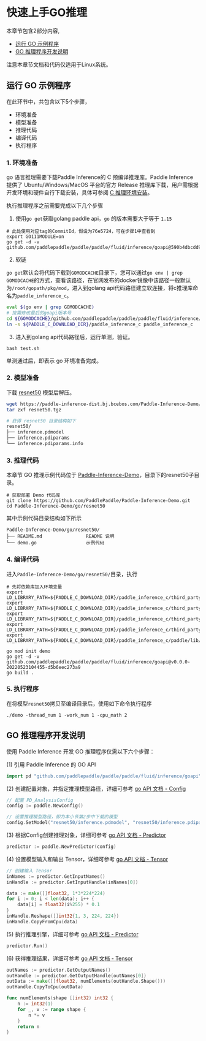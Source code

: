 # 快速上手GO推理

本章节包含2部分内容,
- [运行 GO 示例程序](#id1)
- [GO 推理程序开发说明](#id2)

注意本章节文档和代码仅适用于Linux系统。

## 运行 GO 示例程序

在此环节中，共包含以下5个步骤，
- 环境准备
- 模型准备
- 推理代码
- 编译代码
- 执行程序


### 1. 环境准备

go 语言推理需要下载Paddle Inference的 C 预编译推理库。Paddle Inference 提供了 Ubuntu/Windows/MacOS 平台的官方 Release 推理库下载，用户需根据开发环境和硬件自行下载安装，具体可参阅 [C 推理环境安装](../install/c_install.md)。
 
执行推理程序之前需要完成以下几个步骤

1. 使用`go get`获取golang paddle api，`go` 的版本需要大于等于 `1.15`

```
# 此处使用对应tag的CommitId，假设为76e5724，可在步骤1中查看到
export GO111MODULE=on
go get -d -v github.com/paddlepaddle/paddle/paddle/fluid/inference/goapi@590b4dbcdd989324089ce43c22ef151c746c92a3
```

2. 软链

`go get`默认会将代码下载到`GOMODCACHE`目录下，您可以通过`go env | grep GOMODCACHE`的方式，查看该路径，在官网发布的docker镜像中该路径一般默认为`/root/gopath/pkg/mod`，进入到golang api代码路径建立软连接，将c推理库命名为`paddle_inference_c`。

```bash
eval $(go env | grep GOMODCACHE)
# 按需修改最后的goapi版本号
cd ${GOMODCACHE}/github.com/paddlepaddle/paddle/paddle/fluid/inference/goapi\@v0.0.0-20220523104455-d5b6eec273a9/
ln -s ${PADDLE_C_DOWNLOAD_DIR}/paddle_inference_c paddle_inference_c
```

3. 进入到golang api代码路径后，运行单测，验证。

```
bash test.sh
```
单测通过后，即表示 go 环境准备完成。

### 2. 模型准备

下载 [resnet50](https://paddle-inference-dist.bj.bcebos.com/Paddle-Inference-Demo/resnet50.tgz) 模型后解压。

```bash
wget https://paddle-inference-dist.bj.bcebos.com/Paddle-Inference-Demo/resnet50.tgz
tar zxf resnet50.tgz

# 获得 resnet50 目录结构如下
resnet50/
├── inference.pdmodel
├── inference.pdiparams
└── inference.pdiparams.info
```

### 3. 推理代码

本章节 GO 推理示例代码位于 [Paddle-Inference-Demo](https://github.com/PaddlePaddle/Paddle-Inference-Demo/tree/master/go)，目录下的resnet50子目录。

```
# 获取部署 Demo 代码库
git clone https://github.com/PaddlePaddle/Paddle-Inference-Demo.git
cd Paddle-Inference-Demo/go/resnet50
```
其中示例代码目录结构如下所示
```
Paddle-Inference-Demo/go/resnet50/
├── README.md                README 说明
└── demo.go                  示例代码
```
### 4. 编译代码

进入`Paddle-Inference-Demo/go/resnet50/`目录，执行
```
# 先将依赖库加入环境变量
export LD_LIBRARY_PATH=${PADDLE_C_DOWNLOAD_DIR}/paddle_inference_c/third_party/install/paddle2onnx/lib/:${LD_LIBRARY_PATH}
export LD_LIBRARY_PATH=${PADDLE_C_DOWNLOAD_DIR}/paddle_inference_c/third_party/install/onnxruntime/lib/:${LD_LIBRARY_PATH}
export LD_LIBRARY_PATH=${PADDLE_C_DOWNLOAD_DIR}/paddle_inference_c/third_party/install/mklml/lib/:${LD_LIBRARY_PATH}
export LD_LIBRARY_PATH=${PADDLE_C_DOWNLOAD_DIR}/paddle_inference_c/third_party/install/mkldnn/lib/:${LD_LIBRARY_PATH}
export LD_LIBRARY_PATH=${PADDLE_C_DOWNLOAD_DIR}/paddle_inference_c/paddle/lib/:${LD_LIBRARY_PATH}

go mod init demo
go get -d -v github.com/paddlepaddle/paddle/paddle/fluid/inference/goapi@v0.0.0-20220523104455-d5b6eec273a9
go build .
```

### 5. 执行程序

在将模型`resnet50`拷贝至编译目录后，使用如下命令执行程序
```
./demo -thread_num 1 -work_num 1 -cpu_math 2
```

## GO 推理程序开发说明

使用 Paddle Inference 开发 GO 推理程序仅需以下六个步骤：


(1) 引用 Paddle Inference 的 GO API

```go
import pd "github.com/paddlepaddle/paddle/paddle/fluid/inference/goapi"
```

(2) 创建配置对象，并指定推理模型路径，详细可参考 [go API 文档 - Config](../../api_reference/go_api_doc/Config_index)

```go
// 配置 PD_AnalysisConfig
config := paddle.NewConfig()

// 设置推理模型路径，即为本小节第2步中下载的模型
config.SetModel("resnet50/inference.pdmodel", "resnet50/inference.pdiparams")
```

(3) 根据Config创建推理对象，详细可参考 [go API 文档 - Predictor](../../api_reference/go_api_doc/Predictor)	

```go
predictor := paddle.NewPredictor(config)
```

(4) 设置模型输入和输出 Tensor，详细可参考 [go API 文档 - Tensor](../../api_reference/go_api_doc/Tensor)

```go
// 创建输入 Tensor
inNames := predictor.GetInputNames()
inHandle := predictor.GetInputHandle(inNames[0])

data := make([]float32, 1*3*224*224)
for i := 0; i < len(data); i++ {
    data[i] = float32(i%255) * 0.1
}
inHandle.Reshape([]int32{1, 3, 224, 224})
inHandle.CopyFromCpu(data)
```

(5) 执行推理引擎，详细可参考 [go API 文档 - Predictor](../../api_reference/go_api_doc/Predictor)

```go
predictor.Run()
```

(6) 获得推理结果，详细可参考 [go API 文档 - Tensor](../../api_reference/go_api_doc/Tensor)

```go
outNames := predictor.GetOutputNames()
outHandle := predictor.GetOutputHandle(outNames[0])
outData := make([]float32, numElements(outHandle.Shape()))
outHandle.CopyToCpu(outData)

func numElements(shape []int32) int32 {
	n := int32(1)
	for _, v := range shape {
		n *= v
	}
	return n
}
```
